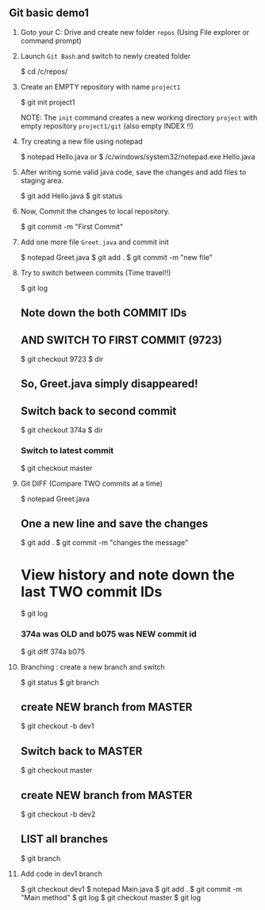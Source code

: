 ## Git basic demo1

1. Goto your C: Drive and create new folder `repos` 
    (Using File explorer or command prompt)

2.  Launch `Git Bash` and switch to newly created folder

    $ cd /c/repos/


3.  Create an EMPTY repository with name `project1`

    $ git init project1

    NOTE: The `init` command creates a new working directory `project` 
          with empty repository `project1/git` (also empty INDEX !!)

4.  Try creating a new file using notepad

    $ notepad Hello.java
    or
    $ /c/windows/system32/notepad.exe Hello.java

5.  After writing some valid java code, save the changes and add files to staging area.

    $ git add Hello.java
    $ git status

6.  Now, Commit the changes to local repository.

    $ git commit -m "First Commit"

7.  Add one more file `Greet.java` and commit init

    $ notepad Greet.java
    $ git add .
    $ git commit -m "new file"

8.  Try to switch between commits (Time travel!!)

    $ git log
    ## Note down the both COMMIT IDs
    ## AND SWITCH TO FIRST COMMIT (9723)
    $ git checkout 9723
    $ dir
    ## So, Greet.java simply disappeared!
    ## Switch back to second commit
    $ git checkout 374a 
    $ dir
    ### Switch to latest commit
    $ git checkout master

9.  Git DIFF (Compare TWO commits at a time)

    $ notepad Greet.java
    ## One a new line and save the changes
    $ git add .
    $ git commit -m "changes the message"
    # View history and note down the last TWO commit IDs
    $ git log
    ### 374a was OLD and b075 was NEW commit id
    $ git diff 374a b075


10. Branching : create a new branch and switch

    $ git status
    $ git branch
    ## create NEW branch from MASTER
    $ git checkout -b dev1
    ## Switch back to MASTER
    $ git checkout master
    ## create NEW branch from MASTER
    $ git checkout -b dev2
    ## LIST all branches
    $ git branch

11. Add code in dev1 branch

    $ git checkout dev1
    $ notepad Main.java
    $ git add .
    $ git commit -m "Main method"
    $ git log
    $ git checkout master
    $ git log
